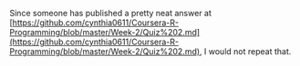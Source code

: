 Since someone has published a pretty neat answer at [https://github.com/cynthia0611/Coursera-R-Programming/blob/master/Week-2/Quiz%202.md](https://github.com/cynthia0611/Coursera-R-Programming/blob/master/Week-2/Quiz%202.md), I would not repeat that. 